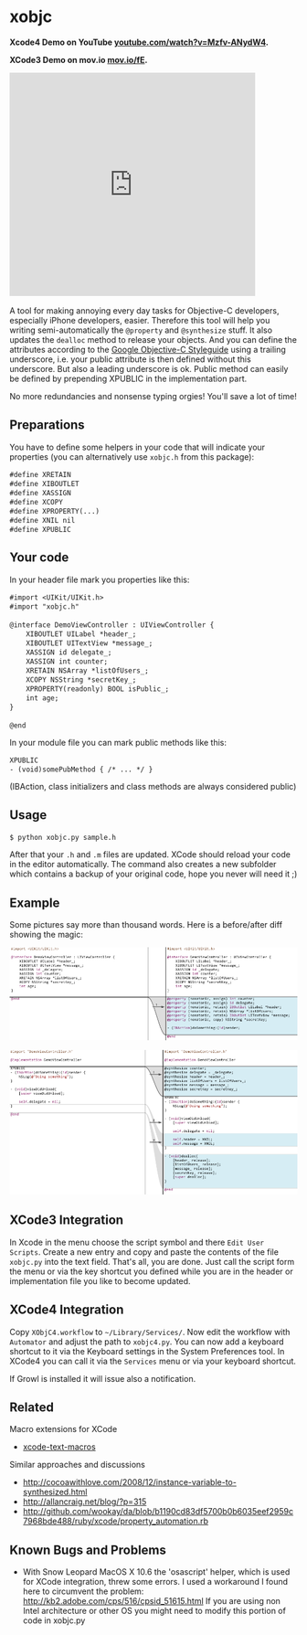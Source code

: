 xobjc
=====

**Xcode4 Demo on YouTube [youtube.com/watch?v=Mzfv-ANydW4](http://www.youtube.com/watch?v=Mzfv-ANydW4).**

**XCode3 Demo on mov.io [mov.io/fE](http://mov.io/fE).**

<div>
	<iframe src='http://mov.io/go/showvideo/player/fE?autoplay=false' width='430' height='391' scrolling='no' frameborder='0'></iframe>
</div>
	
A tool for making annoying every day tasks for Objective-C developers, especially
iPhone developers, easier. Therefore this tool will help you writing semi-automatically
the ``@property`` and ``@synthesize`` stuff. It also updates the ``dealloc`` method to release
your objects. And you can define the attributes according to the 
[Google Objective-C Styleguide](http://google-styleguide.googlecode.com/svn/trunk/objcguide.xml#Variable_Name) 
using a trailing underscore, i.e. your public attribute is then defined 
without this underscore. But also a leading underscore is ok. Public method can easily be defined by
prepending XPUBLIC in the implementation part.

No more redundancies and nonsense typing orgies! You'll save a lot of time!

Preparations
------------

You have to define some helpers in your code that will indicate your properties 
(you can alternatively use ``xobjc.h`` from this package):

    #define XRETAIN 
    #define XIBOUTLET
    #define XASSIGN
    #define XCOPY 
    #define XPROPERTY(...)
    #define XNIL nil
    #define XPUBLIC 

Your code
---------

In your header file mark you properties like this:

	#import <UIKit/UIKit.h>
	#import "xobjc.h"

	@interface DemoViewController : UIViewController {
	    XIBOUTLET UILabel *header_;
	    XIBOUTLET UITextView *message_;    
	    XASSIGN id delegate_;    
	    XASSIGN int counter;    
	    XRETAIN NSArray *listOfUsers_;    
	    XCOPY NSString *secretKey_;
        XPROPERTY(readonly) BOOL isPublic_; 
	    int age;
	}

	@end

In your module file you can mark public methods like this:

	XPUBLIC
	- (void)somePubMethod { /* ... */ }
    
(IBAction, class initializers and class methods are always considered public)

Usage
-----

``$ python xobjc.py sample.h``

After that your ``.h`` and ``.m`` files are updated. XCode should reload your code in the editor
automatically. The command also creates a new subfolder which contains a backup of your 
original code, hope you never will need it ;)

Example
-------

Some pictures say more than thousand words. Here is a before/after diff showing the magic:

![Header](https://github.com/holtwick/xobjc/raw/master/website/demo-h.png "Header")

![Module](https://github.com/holtwick/xobjc/raw/master/website/demo-m.png "Module")

XCode3 Integration
------------------

In Xcode in the menu choose the script symbol and there ``Edit User Scripts``. Create a new
entry and copy and paste the contents of the file ``xobjc.py`` into the text field. That's all, 
you are done. Just call the script form the menu or via the key shortcut you defined while you
are in the header or implementation file you like to become updated.

XCode4 Integration
------------------

Copy `XObjC4.workflow` to `~/Library/Services/`. Now edit the workflow with `Automator` and
adjust the path to `xobjc4.py`. You can now add a keyboard shortcut to it via the Keyboard settings
in the System Preferences tool. In XCode4 you can call it via the `Services` menu or via your keyboard shortcut.

If Growl is installed it will issue also a notification.

Related
-------

Macro extensions for XCode

 * [xcode-text-macros](http://github.com/liyanage/xcode-text-macros) 

Similar approaches and discussions

 * <http://cocoawithlove.com/2008/12/instance-variable-to-synthesized.html>
 * <http://allancraig.net/blog/?p=315> 
 * <http://github.com/wookay/da/blob/b1190cd83df5700b0b6035eef2959c7968bde488/ruby/xcode/property_automation.rb>

Known Bugs and Problems
-----------------------

 * With Snow Leopard MacOS X 10.6 the 'osascript' helper, which is used for XCode integration, threw some
   errors. I used a workaround I found here to circumvent the problem: http://kb2.adobe.com/cps/516/cpsid_51615.html
   If you are using non Intel architecture or other OS you might need to modify this portion of code in xobjc.py
